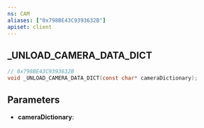 ```yaml
---
ns: CAM
aliases: ["0x798BE43C9393632B"]
apiset: client
---
```

## _UNLOAD_CAMERA_DATA_DICT

```c
// 0x798BE43C9393632B
void _UNLOAD_CAMERA_DATA_DICT(const char* cameraDictionary);
```


## Parameters
* **cameraDictionary**:



